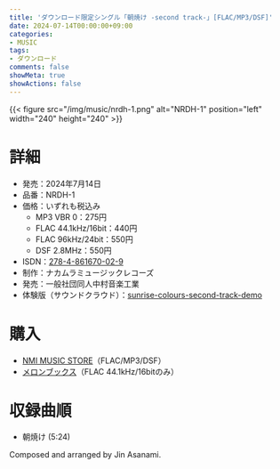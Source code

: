 ```yaml
---
title: 'ダウンロード限定シングル「朝焼け -second track-」[FLAC/MP3/DSF]'
date: 2024-07-14T00:00:00+09:00
categories:
- MUSIC
tags:
- ダウンロード
comments: false
showMeta: true
showActions: false
---
```


{{< figure src="/img/music/nrdh-1.png" alt="NRDH-1" position="left" width="240" height="240" >}}

# 詳細
- 発売：2024年7月14日
- 品番：NRDH-1
- 価格：いずれも税込み
    - MP3 VBR 0：275円
    - FLAC 44.1kHz/16bit：440円
    - FLAC 96kHz/24bit：550円
    - DSF 2.8MHz：550円
- ISDN：[278-4-861670-02-9](https://isdn.jp/2784861670029)
- 制作：ナカムラミュージックレコーズ
- 発売：一般社団同人中村音楽工業
- 体験版（サウンドクラウド）：[sunrise-colours-second-track-demo](https://soundcloud.com/hayatehay/sunrise-colours-second-track-demo)

# 購入
- [NMI MUSIC STORE](https://nmimusic.booth.pm/items/5865685)（FLAC/MP3/DSF）
- [メロンブックス](https://www.melonbooks.co.jp/detail/detail.php?product_id=2674946)（FLAC 44.1kHz/16bitのみ）

# 収録曲順
- 朝焼け (5:24)

Composed and arranged by Jin Asanami.
